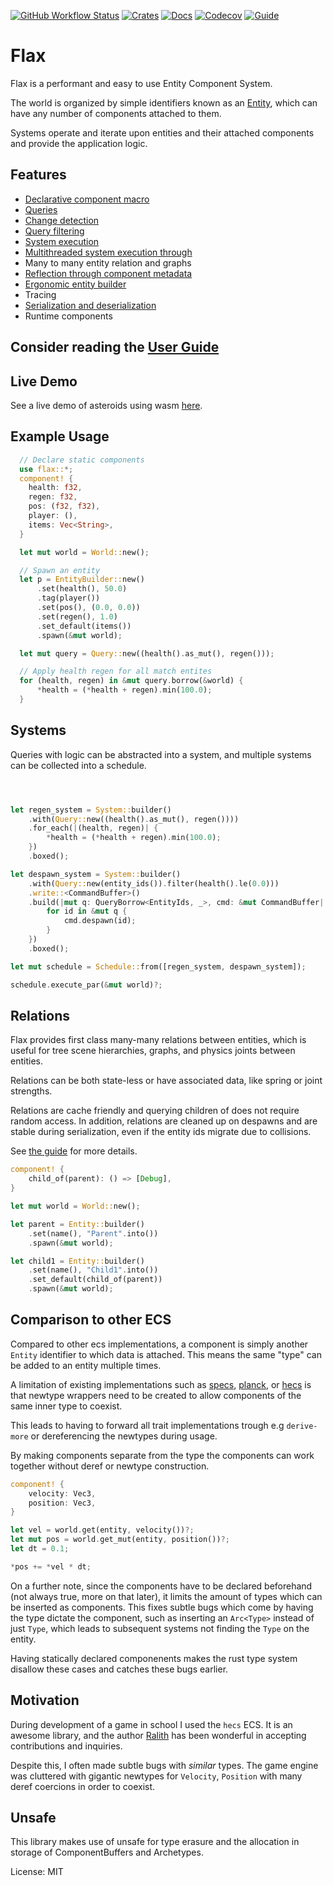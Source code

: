 [![GitHub Workflow Status](https://img.shields.io/github/workflow/status/ten3roberts/flax/main?style=flat)](https://github.com/ten3roberts/flax/actions)
[![Crates](https://img.shields.io/crates/v/flax?style=flat)](https://crates.io/crates/flax)
[![Docs](https://img.shields.io/docsrs/flax?style=flat)](https://docs.rs/flax)
[![Codecov](https://img.shields.io/codecov/c/github/ten3roberts/flax?style=flat)](https://app.codecov.io/gh/ten3roberts/flax)
[![Guide](https://img.shields.io/badge/guide-Read%20the%20guide-blue)](https://ten3roberts.github.io/flax/guide)

# Flax

<!-- cargo-sync-readme start -->

Flax is a performant and easy to use Entity Component System.

The world is organized by simple identifiers known as an [Entity](crate::Entity), which can have any number of components attached to them.

Systems operate and iterate upon entities and their attached components and
provide the application logic.

## Features
- [Declarative component macro](crate::component!)
- [Queries](crate::Query)
- [Change detection](crate::Component::modified)
- [Query filtering](https://docs.rs/flax/latest/flax/filter/)
- [System execution](crate::System)
- [Multithreaded system execution through](crate::Schedule)
- Many to many entity relation and graphs
- [Reflection through component metadata](crate::component!)
- [Ergonomic entity builder](crate::EntityBuilder)
- Tracing
- [Serialization and deserialization](https://docs.rs/flax/latest/flax/serialize/)
- Runtime components

## Consider reading the **[User Guide](https://ten3roberts.github.io/flax/guide)**


## Live Demo
See a live demo of asteroids using wasm [here](https://ten3roberts.github.io/flax/asteroids).

## Example Usage

```rust
  // Declare static components
  use flax::*;
  component! {
    health: f32,
    regen: f32,
    pos: (f32, f32),
    player: (),
    items: Vec<String>,
  }

  let mut world = World::new();

  // Spawn an entity
  let p = EntityBuilder::new()
      .set(health(), 50.0)
      .tag(player())
      .set(pos(), (0.0, 0.0))
      .set(regen(), 1.0)
      .set_default(items())
      .spawn(&mut world);

  let mut query = Query::new((health().as_mut(), regen()));

  // Apply health regen for all match entites
  for (health, regen) in &mut query.borrow(&world) {
      *health = (*health + regen).min(100.0);
  }

```

## Systems
Queries with logic can be abstracted into a system, and multiple systems can be
collected into a schedule.

```rust



let regen_system = System::builder()
    .with(Query::new((health().as_mut(), regen())))
    .for_each(|(health, regen)| {
        *health = (*health + regen).min(100.0);
    })
    .boxed();

let despawn_system = System::builder()
    .with(Query::new(entity_ids()).filter(health().le(0.0)))
    .write::<CommandBuffer>()
    .build(|mut q: QueryBorrow<EntityIds, _>, cmd: &mut CommandBuffer| {
        for id in &mut q {
            cmd.despawn(id);
        }
    })
    .boxed();

let mut schedule = Schedule::from([regen_system, despawn_system]);

schedule.execute_par(&mut world)?;

```
## Relations

Flax provides first class many-many relations between entities, which is useful for tree scene
hierarchies, graphs, and physics joints between entities.

Relations can be both state-less or have associated data, like spring or joint strengths.

Relations are cache friendly and querying children of does not require random access. In
addition, relations are cleaned up on despawns and are stable during serialization, even if the
entity ids migrate due to collisions.
    
See [the guide](https://ten3roberts.github.io/flax/guide/fundamentals/relations.html) for more
details.

```rust
component! {
    child_of(parent): () => [Debug],
}

let mut world = World::new();

let parent = Entity::builder()
    .set(name(), "Parent".into())
    .spawn(&mut world);

let child1 = Entity::builder()
    .set(name(), "Child1".into())
    .set_default(child_of(parent))
    .spawn(&mut world);


```


## Comparison to other ECS

Compared to other ecs implementations, a component is simply another `Entity`
identifier to which data is attached. This means the same "type" can be added to
an entity multiple times.

A limitation of existing implementations such as [specs](https://github.com/amethyst/specs), [planck](https://github.com/jojolepro/planck_ecs/), or [hecs](https://github.com/Ralith/hecs) is that newtype wrappers need to be created to allow components of the same inner type to coexist.

This leads to having to forward all trait implementations trough e.g
`derive-more` or dereferencing the newtypes during usage.

By making components separate from the type the components can work together without deref or
newtype construction.

```rust
component! {
    velocity: Vec3,
    position: Vec3,
}

let vel = world.get(entity, velocity())?;
let mut pos = world.get_mut(entity, position())?;
let dt = 0.1;

*pos += *vel * dt;
```

On a further note, since the components have to be declared beforehand (not
always true, more on that later), it limits the amount of types which can be
inserted as components. This fixes subtle bugs which come by having the type
dictate the component, such as inserting an `Arc<Type>` instead of just `Type`,
which leads to subsequent systems not finding the `Type` on the entity.

Having statically declared componenents makes the rust type system disallow
these cases and catches these bugs earlier.

## Motivation

During development of a game in school I used the `hecs` ECS. It is an awesome
library, and the author [Ralith](https://github.com/Ralith) has been wonderful in accepting
contributions and inquiries.

Despite this, I often made subtle bugs with *similar* types. The game engine was
cluttered with gigantic newtypes for `Velocity`, `Position` with many deref
coercions in order to coexist.

## Unsafe
This library makes use of unsafe for type erasure and the allocation in storage
of ComponentBuffers and Archetypes.

<!-- cargo-sync-readme end -->

License: MIT
